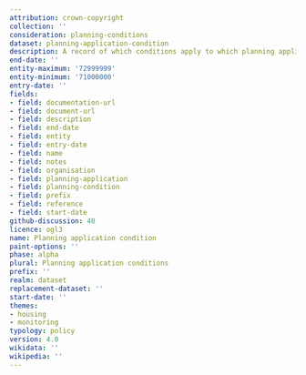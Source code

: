 ```yaml
---
attribution: crown-copyright
collection: ''
consideration: planning-conditions
dataset: planning-application-condition
description: A record of which conditions apply to which planning applications
end-date: ''
entity-maximum: '72999999'
entity-minimum: '71000000'
entry-date: ''
fields:
- field: documentation-url
- field: document-url
- field: description
- field: end-date
- field: entity
- field: entry-date
- field: name
- field: notes
- field: organisation
- field: planning-application
- field: planning-condition
- field: prefix
- field: reference
- field: start-date
github-discussion: 40
licence: ogl3
name: Planning application condition
paint-options: ''
phase: alpha
plural: Planning application conditions
prefix: ''
realm: dataset
replacement-dataset: ''
start-date: ''
themes:
- housing
- monitoring
typology: policy
version: 4.0
wikidata: ''
wikipedia: ''
---
```

